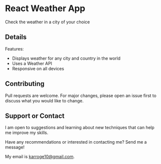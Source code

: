 
# React Weather App
Check the weather in a city of your choice

## Details

Features:
* Displays weather for any city and country in the world
* Uses a Weather API
* Responsive on all devices

## Contributing
Pull requests are welcome. For major changes, please open an issue first to discuss what you would like to change.

## Support or Contact
I am open to suggestions and learning about new techniques that can help me improve my skills.

Have any recommendations or interested in contacting me? Send me a message! 

My email is karroge10@gmail.com.



